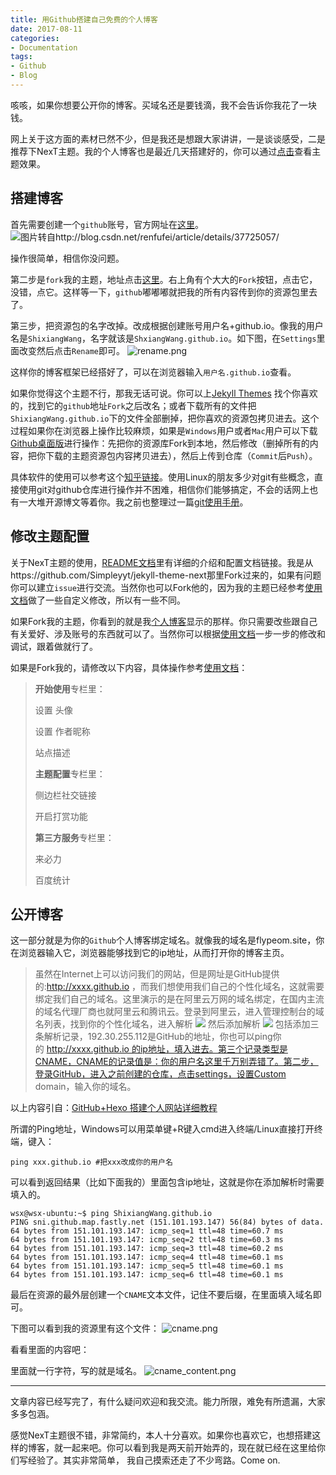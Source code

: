 ```yaml
---
title: 用Github搭建自己免费的个人博客
date: 2017-08-11
categories:
- Documentation
tags:
- Github
- Blog
---
```




咳咳，如果你想要公开你的博客。买域名还是要钱滴，我不会告诉你我花了一块钱。

网上关于这方面的素材已然不少，但是我还是想跟大家讲讲，一是谈谈感受，二是推荐下NexT主题。我的个人博客也是最近几天搭建好的，你可以通过[点击](http://www.flypeom.site/)查看主题效果。

<!-- more -->

## 搭建博客

首先需要创建一个`github`账号，官方网址在[这里](https://github.com/)。
![图片转自http://blog.csdn.net/renfufei/article/details/37725057/](http://upload-images.jianshu.io/upload_images/3884693-673464d8910d5dc6?imageMogr2/auto-orient/strip%7CimageView2/2/w/1240)

操作很简单，相信你没问题。

第二步是`fork`我的主题，地址点击[这里](https://github.com/ShixiangWang/ShixiangWang.github.io)。右上角有个大大的`Fork`按钮，点击它，没错，点它。这样等一下，`github`嘟嘟嘟就把我的所有内容传到你的资源包里去了。

第三步，把资源包的名字改掉。改成根据创建账号用户名+github.io。像我的用户名是`ShixiangWang`，名字就该是`ShxiangWang.github.io`。如下图，在`Settings`里面改变然后点击`Rename`即可。
![rename.png](http://upload-images.jianshu.io/upload_images/3884693-28cb769bdb90186c.png?imageMogr2/auto-orient/strip%7CimageView2/2/w/1240)

这样你的博客框架已经搭好了，可以在浏览器输入`用户名.github.io`查看。

如果你觉得这个主题不行，那我无话可说。你可以上[Jekyll Themes](http://jekyllthemes.org/)
找个你喜欢的，找到它的`github`地址`Fork`之后改名；或者下载所有的文件把`ShixiangWang.github.io`下的文件全部删掉，把你喜欢的资源包拷贝进去。这个过程如果你在浏览器上操作比较麻烦，如果是`Windows`用户或者`Mac`用户可以下载[Github桌面版](https://desktop.github.com/)进行操作：先把你的资源库Fork到本地，然后修改（删掉所有的内容，把你下载的主题资源包内容拷贝进去），然后上传到仓库（`Commit`后`Push`）。

具体软件的使用可以参考这个[知乎链接](https://www.zhihu.com/question/20070065)。使用Linux的朋友多少对git有些概念，直接使用git对github仓库进行操作并不困难，相信你们能够搞定，不会的话网上也有一大堆开源博文等着你。我之前也整理过一篇[git使用手册](http://www.jianshu.com/p/e32a8e7ca93b)。

## 修改主题配置

关于NexT主题的使用，[README文档](http://www.jianshu.com/p/e32a8e7ca93b)里有详细的介绍和配置文档链接。我是从https://github.com/Simpleyyt/jekyll-theme-next那里Fork过来的，如果有问题你可以建立`issue`进行交流。当然你也可以Fork他的，因为我的主题已经参考[使用文档](http://theme-next.simpleyyt.com/)做了一些自定义修改，所以有一些不同。

如果Fork我的主题，你看到的就是我[个人博客](http://www.flypeom.site/)显示的那样。你只需要改些跟自己有关爱好、涉及账号的东西就可以了。当然你可以根据[使用文档](http://theme-next.simpleyyt.com/)一步一步的修改和调试，跟着做就行了。

如果是Fork我的，请修改以下内容，具体操作参考[使用文档](http://theme-next.simpleyyt.com/)：
>**开始使用**专栏里：
>
> 设置 头像
>
> 设置 作者昵称
>
> 站点描述
>
>**主题配置**专栏里：
>
>侧边栏社交链接
>
>开启打赏功能
>
>**第三方服务**专栏里：
>
>来必力
>
>百度统计

## 公开博客
这一部分就是为你的`Github`个人博客绑定域名。就像我的域名是flypeom.site，你在浏览器输入它，浏览器能够找到它的ip地址，从而打开你的博客主页。

>虽然在Internet上可以访问我们的网站，但是网址是GitHub提供的:http://xxxx.github.io ，而我们想使用我们自己的个性化域名，这就需要绑定我们自己的域名。这里演示的是在阿里云万网的域名绑定，在国内主流的域名代理厂商也就阿里云和腾讯云。登录到阿里云，进入管理控制台的域名列表，找到你的个性化域名，进入解析
>![](http://upload-images.jianshu.io/upload_images/3884693-e4dc8d7fa29a242e.jpg?imageMogr2/auto-orient/strip%7CimageView2/2/w/1240)
>然后添加解析
>![](http://upload-images.jianshu.io/upload_images/3884693-ba44d23fc51bb01f.jpg?imageMogr2/auto-orient/strip%7CimageView2/2/w/1240)
>包括添加三条解析记录，192.30.255.112是GitHub的地址，你也可以ping你的 http://xxxx.github.io 的ip地址，填入进去。第三个记录类型是CNAME，CNAME的记录值是：你的用户名这里千万别弄错了。第二步，登录GitHub，进入之前创建的仓库，点击settings，设置Custom domain，输入你的域名。

以上内容引自：[GitHub+Hexo 搭建个人网站详细教程](https://zhuanlan.zhihu.com/p/26625249?utm_source=weibo&utm_medium=social)

所谓的Ping地址，Windows可以用菜单键+R键入cmd进入终端/Linux直接打开终端，键入：
```shell
ping xxx.github.io #把xxx改成你的用户名
```
可以看到返回结果（比如下面我的）里面包含ip地址，这就是你在添加解析时需要填入的。
```shell
wsx@wsx-ubuntu:~$ ping ShixiangWang.github.io
PING sni.github.map.fastly.net (151.101.193.147) 56(84) bytes of data.
64 bytes from 151.101.193.147: icmp_seq=1 ttl=48 time=60.7 ms
64 bytes from 151.101.193.147: icmp_seq=2 ttl=48 time=60.3 ms
64 bytes from 151.101.193.147: icmp_seq=3 ttl=48 time=60.2 ms
64 bytes from 151.101.193.147: icmp_seq=4 ttl=48 time=60.1 ms
64 bytes from 151.101.193.147: icmp_seq=5 ttl=48 time=60.1 ms
64 bytes from 151.101.193.147: icmp_seq=6 ttl=48 time=60.1 ms
```

最后在资源的最外层创建一个`CNAME`文本文件，记住不要后缀，在里面填入域名即可。

下图可以看到我的资源里有这个文件：
![cname.png](http://upload-images.jianshu.io/upload_images/3884693-58f0df24548b8dd5.png?imageMogr2/auto-orient/strip%7CimageView2/2/w/1240)

看看里面的内容吧：

里面就一行字符，写的就是域名。
![cname_content.png](http://upload-images.jianshu.io/upload_images/3884693-ce7bdb19d983510d.png?imageMogr2/auto-orient/strip%7CimageView2/2/w/1240)

-----------------
文章内容已经写完了，有什么疑问欢迎和我交流。能力所限，难免有所遗漏，大家多多包涵。

感觉NexT主题很不错，非常简约，本人十分喜欢。如果你也喜欢它，也想搭建这样的博客，就一起来吧。你可以看到我是两天前开始弄的，现在就已经在这里给你们写经验了。其实非常简单， 我自己摸索还走了不少弯路。Come on.
